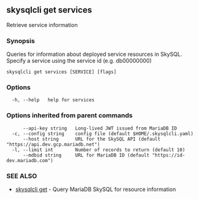 ## skysqlcli get services

Retrieve service information

### Synopsis

Queries for information about deployed service resources in SkySQL. Specify a service using the service id (e.g. db00000000)

```
skysqlcli get services [SERVICE] [flags]
```

### Options

```
  -h, --help   help for services
```

### Options inherited from parent commands

```
      --api-key string   Long-lived JWT issued from MariaDB ID
  -c, --config string    config file (default $HOME/.skysqlcli.yaml)
      --host string      URL for the SkySQL API (default "https://api.dev.gcp.mariadb.net")
  -l, --limit int        Number of records to return (default 10)
      --mdbid string     URL for MariaDB ID (default "https://id-dev.mariadb.com")
```

### SEE ALSO

* [skysqlcli get](skysqlcli_get.md)	 - Query MariaDB SkySQL for resource information

